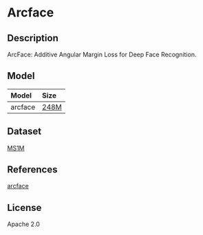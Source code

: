 <!--- SPDX-License-Identifier: Apache-2.0 -->

# Arcface

## Description

ArcFace: Additive Angular Margin Loss for Deep Face Recognition.

## Model

|Model                      |Size                                                                                        |
|:--------------------------|:-------------------------------------------------------------------------------------------|
|arcface                    |[248M](https://drive.google.com/file/d/1Gh8C-bwl2B90RDrvKJkXafvZC3q4_H_z/view?usp=sharing)  |

## Dataset

[MS1M](https://github.com/deepinsight/insightface/tree/master/recognition/_datasets_)

## References

[arcface](https://github.com/ronghuaiyang/arcface-pytorch)

## License

Apache 2.0
